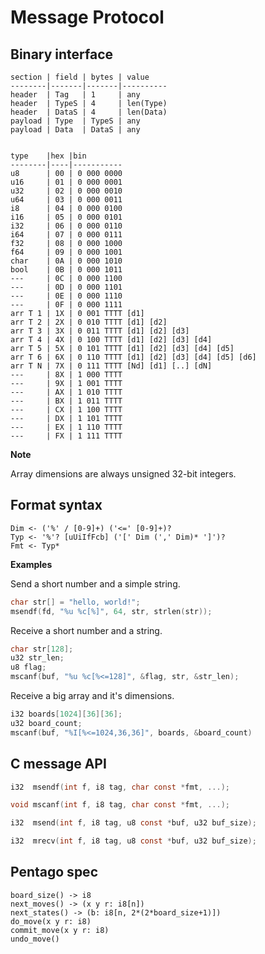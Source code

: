 # Message Protocol


## Binary interface

```
section | field | bytes | value
--------|-------|-------|----------
header  | Tag   | 1     | any
header  | TypeS | 4     | len(Type)
header  | DataS | 4     | len(Data)
payload | Type  | TypeS | any
payload | Data  | DataS | any


type    |hex |bin
--------|----|-----------
u8      | 00 | 0 000 0000
u16     | 01 | 0 000 0001
u32     | 02 | 0 000 0010
u64     | 03 | 0 000 0011
i8      | 04 | 0 000 0100
i16     | 05 | 0 000 0101
i32     | 06 | 0 000 0110
i64     | 07 | 0 000 0111
f32     | 08 | 0 000 1000
f64     | 09 | 0 000 1001
char    | 0A | 0 000 1010
bool    | 0B | 0 000 1011
---     | 0C | 0 000 1100
---     | 0D | 0 000 1101
---     | 0E | 0 000 1110
---     | 0F | 0 000 1111
arr T 1 | 1X | 0 001 TTTT [d1]                         
arr T 2 | 2X | 0 010 TTTT [d1] [d2]                    
arr T 3 | 3X | 0 011 TTTT [d1] [d2] [d3]               
arr T 4 | 4X | 0 100 TTTT [d1] [d2] [d3] [d4]          
arr T 5 | 5X | 0 101 TTTT [d1] [d2] [d3] [d4] [d5]     
arr T 6 | 6X | 0 110 TTTT [d1] [d2] [d3] [d4] [d5] [d6]
arr T N | 7X | 0 111 TTTT [Nd] [d1] [..] [dN]          
---     | 8X | 1 000 TTTT
---     | 9X | 1 001 TTTT
---     | AX | 1 010 TTTT
---     | BX | 1 011 TTTT
---     | CX | 1 100 TTTT
---     | DX | 1 101 TTTT
---     | EX | 1 110 TTTT
---     | FX | 1 111 TTTT
```

**Note**

Array dimensions are always unsigned 32-bit integers.


## Format syntax

```peg
Dim <- ('%' / [0-9]+) ('<=' [0-9]+)?
Typ <- '%'? [uUiIfFcb] ('[' Dim (',' Dim)* ']')?
Fmt <- Typ*
```

**Examples**

Send a short number and a simple string.

```c
char str[] = "hello, world!";
msendf(fd, "%u %c[%]", 64, str, strlen(str));
```

Receive a short number and a string.

```c
char str[128];
u32 str_len;
u8 flag;
mscanf(buf, "%u %c[%<=128]", &flag, str, &str_len);
```

Receive a big array and it's dimensions.

```c
i32 boards[1024][36][36];
u32 board_count;
mscanf(buf, "%I[%<=1024,36,36]", boards, &board_count)
```


## C message API

```c
i32  msendf(int f, i8 tag, char const *fmt, ...);

void mscanf(int f, i8 tag, char const *fmt, ...);

i32  msend(int f, i8 tag, u8 const *buf, u32 buf_size);

i32  mrecv(int f, i8 tag, u8 const *buf, u32 buf_size);
```

## Pentago spec

```
board_size() -> i8
next_moves() -> (x y r: i8[n])
next_states() -> (b: i8[n, 2*(2*board_size+1)])
do_move(x y r: i8)
commit_move(x y r: i8)
undo_move()
```

